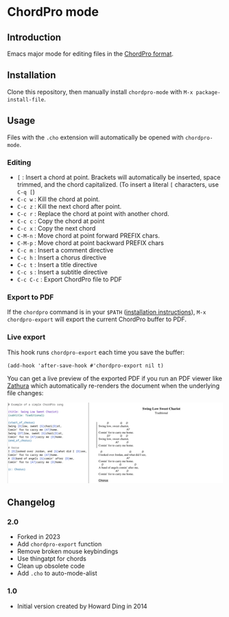 # ChordPro mode

## Introduction

Emacs major mode for editing files in the [ChordPro
format](https://www.chordpro.org/chordpro/chordpro-introduction/).

## Installation

Clone this repository, then manually install `chordpro-mode` with `M-x
package-install-file`.

## Usage

Files with the `.cho` extension will automatically be opened with `chordpro-mode`.

### Editing

* `[`     : Insert a chord at point. Brackets will automatically be
  inserted, space trimmed, and the chord capitalized. (To insert a
  literal `[` characters, use `C-q [`)
* `C-c w` : Kill the chord at point.
* `C-c z` : Kill the next chord after point.
* `C-c r` : Replace the chord at point with another chord.
* `C-c c` : Copy the chord at point
* `C-c x` : Copy the next chord
* `C-M-n` : Move chord at point forward PREFIX chars.
* `C-M-p` : Move chord at point backward PREFIX chars
* `C-c m` : Insert a comment directive
* `C-c h` : Insert a chorus directive
* `C-c t` : Insert a title directive
* `C-c s` : Insert a subtitle directive
* `C-c C-c` : Export ChordPro file to PDF

### Export to PDF

If the `chordpro` command is in your `$PATH` ([installation
instructions](https://www.chordpro.org/chordpro/ChordPro-Installation.html)),
`M-x chordpro-export` will export the current ChordPro buffer to PDF.

### Live export

This hook runs `chordpro-export` each time you save the buffer:

```
(add-hook 'after-save-hook #'chordpro-export nil t)
```

You can get a live preview of the exported PDF if you run an PDF
viewer like [Zathura](https://pwmt.org/projects/zathura/) which
automatically re-renders the document when the underlying file
changes:

![demo.png](./img/demo.png)

## Changelog

### 2.0

- Forked in 2023
- Add `chordpro-export` function
- Remove broken mouse keybindings
- Use thingatpt for chords
- Clean up obsolete code
- Add `.cho` to auto-mode-alist

### 1.0

- Initial version created by Howard Ding in 2014
